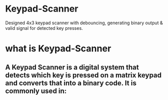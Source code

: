 # Keypad-Scanner
Designed 4x3 keypad scanner with debouncing, generating binary output &amp; valid signal for detected key presses.

# what is Keypad-Scanner
A **Keypad Scanner** is a digital system that detects which key is pressed on a matrix keypad and converts that into a binary code. It is commonly used in:
  - 
